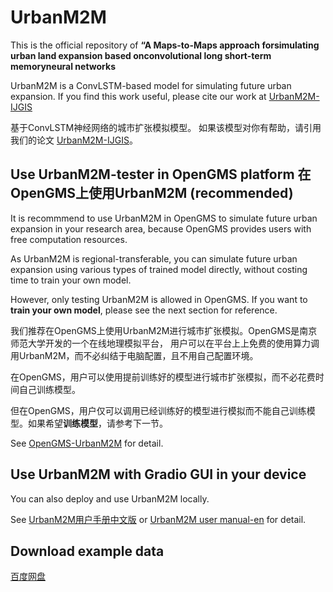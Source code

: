 # UrbanM2M

This is the official repository of 
**“A Maps-to-Maps approach forsimulating urban land expansion based onconvolutional long short-term memoryneural networks**

UrbanM2M is a ConvLSTM-based model for simulating future urban expansion.
If you find this work useful, please cite our work at [UrbanM2M-IJGIS](https://www.tandfonline.com/doi/full/10.1080/13658816.2023.2298296)

基于ConvLSTM神经网络的城市扩张模拟模型。
如果该模型对你有帮助，请引用我们的论文 [UrbanM2M-IJGIS](https://www.tandfonline.com/doi/full/10.1080/13658816.2023.2298296)。



## Use UrbanM2M-tester in OpenGMS platform 在OpenGMS上使用UrbanM2M (recommended)
It is recommmend to use UrbanM2M in OpenGMS to simulate future urban expansion in your research area,
because OpenGMS provides users with free computation resources.


As UrbanM2M is regional-transferable, 
you can simulate future urban expansion using various types of trained model directly,
without costing time to train your own model.

However, only testing UrbanM2M is allowed in OpenGMS. 
If you want to **train your own model**, please see the next section for reference.

我们推荐在OpenGMS上使用UrbanM2M进行城市扩张模拟。OpenGMS是南京师范大学开发的一个在线地理模拟平台，
用户可以在平台上上免费的使用算力调用UrbanM2M，而不必纠结于电脑配置，且不用自己配置环境。

在OpenGMS，用户可以使用提前训练好的模型进行城市扩张模拟，而不必花费时间自己训练模型。

但在OpenGMS，用户仅可以调用已经训练好的模型进行模拟而不能自己训练模型。如果希望**训练模型**，请参考下一节。

See [OpenGMS-UrbanM2M]() for detail.

## Use UrbanM2M with Gradio GUI in your device 

You can also deploy and use UrbanM2M locally.

See [UrbanM2M用户手册中文版]() or [UrbanM2M user manual-en]() for detail.


## Download example data 

[百度网盘](https://pan.baidu.com/s/17Rj-qi28VVWd3HTqhqwheQ?pwd=81g9)

